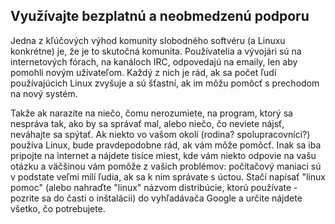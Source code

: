 ﻿



<h2>Využívajte bezplatnú a neobmedzenú podporu</h2>

Jedna z kľúčových výhod komunity slobodného softvéru (a Linuxu konkrétne) je, že je to skutočná komunita. Používatelia a vývojári sú na internetových fórach, na kanáloch IRC, odpovedajú na emaily, len aby pomohli novým užívateľom. Každý z nich je rád, ak sa počet ľudí používajúcich Linux zvyšuje a sú šťastní, ak im môžu pomôcť s prechodom na nový systém. 

Takže ak narazíte na niečo, čomu nerozumiete, na program, ktorý sa nespráva tak, ako by sa správať mal, alebo niečo, čo neviete nájsť, neváhajte sa spýtať. Ak niekto vo vašom okolí (rodina? spolupracovníci?) používa Linux, bude pravdepodobne rád, ak vám môže pomôcť. Inak sa iba pripojte na internet a nájdete tisíce miest, kde vám niekto odpovie na vašu otázku a väčšinou vám pomôže z vašich problémov: počítačový maniaci sú v podstate veľmi milí ľudia, ak sa k nim správate s úctou. Stačí napísať "linux pomoc" (alebo nahraďte "linux" názvom distribúcie, ktorú používate - pozrite sa do časti o inštalácii) do vyhľadávača Google a určite nájdete všetko, čo potrebujete.




